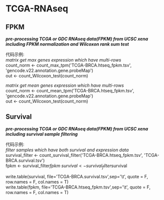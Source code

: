 # TCGA-RNAseq
## FPKM
***pre-processing TCGA or GDC RNAseq data(FPKM) from UCSC xena \
including FPKM normalization and Wilcoxon rank sum test***

代码示例: \
*matrix get max genes expression which have multi-rows* \
count_norm <- count_max_tpm('TCGA-BRCA.htseq_fpkm.tsv', 'gencode.v22.annotation.gene.probeMap') \
out <- count_Wilcoxon_test(count_norm) 

*matrix get mean genes expression which have multi-rows* \
count_norm <- count_mean_tpm('TCGA-BRCA.htseq_fpkm.tsv', 'gencode.v22.annotation.gene.probeMap') \
out <- count_Wilcoxon_test(count_norm) 

## Survival
***pre-processing TCGA or GDC RNAseq data(FPKM) from UCSC xena \
including survival sample filtering***

代码示例: \
*filter samples which have both survival and expression data* \
survival_filter <- count_survival_filter('TCGA-BRCA.htseq_fpkm.tsv', 'TCGA-BRCA.survival.tsv') \
fpkm <- survival_filter$fpkm \
survival <- survival_filter$survival

write.table(survival, file='TCGA-BRCA.survival.tsv',sep='\t', quote = F, row.names = F, col.names = T) \
write.table(fpkm, file='TCGA-BRCA.htseq_fpkm.tsv',sep='\t', quote = F, row.names = F, col.names = T)
